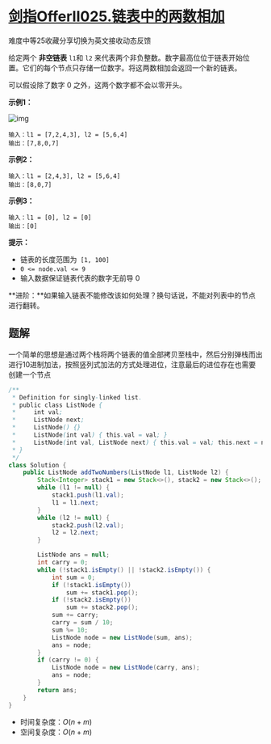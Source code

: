 # [剑指OfferII025.链表中的两数相加](https://leetcode-cn.com/problems/lMSNwu/)

难度中等25收藏分享切换为英文接收动态反馈

给定两个 **非空链表** `l1`和 `l2` 来代表两个非负整数。数字最高位位于链表开始位置。它们的每个节点只存储一位数字。将这两数相加会返回一个新的链表。

可以假设除了数字 0 之外，这两个数字都不会以零开头。

 

**示例1：**

![img](https://pic.leetcode-cn.com/1626420025-fZfzMX-image.png)

```
输入：l1 = [7,2,4,3], l2 = [5,6,4]
输出：[7,8,0,7]
```

**示例2：**

```
输入：l1 = [2,4,3], l2 = [5,6,4]
输出：[8,0,7]
```

**示例3：**

```
输入：l1 = [0], l2 = [0]
输出：[0]
```

 

**提示：**

- 链表的长度范围为` [1, 100]`
- `0 <= node.val <= 9`
- 输入数据保证链表代表的数字无前导 0

 

**进阶：**如果输入链表不能修改该如何处理？换句话说，不能对列表中的节点进行翻转。

## 题解

一个简单的思想是通过两个栈将两个链表的值全部拷贝至栈中，然后分别弹栈而出进行10进制加法，按照竖列式加法的方式处理进位，注意最后的进位存在也需要创建一个节点

```java
/**
 * Definition for singly-linked list.
 * public class ListNode {
 *     int val;
 *     ListNode next;
 *     ListNode() {}
 *     ListNode(int val) { this.val = val; }
 *     ListNode(int val, ListNode next) { this.val = val; this.next = next; }
 * }
 */
class Solution {
    public ListNode addTwoNumbers(ListNode l1, ListNode l2) {
        Stack<Integer> stack1 = new Stack<>(), stack2 = new Stack<>();
        while (l1 != null) {
            stack1.push(l1.val);
            l1 = l1.next;
        }
        while (l2 != null) {
            stack2.push(l2.val);
            l2 = l2.next;
        }

        ListNode ans = null;
        int carry = 0;
        while (!stack1.isEmpty() || !stack2.isEmpty()) {
            int sum = 0;
            if (!stack1.isEmpty())
                sum += stack1.pop();
            if (!stack2.isEmpty())
                sum += stack2.pop();
            sum += carry;
            carry = sum / 10;
            sum %= 10;
            ListNode node = new ListNode(sum, ans);
            ans = node;
        }
        if (carry != 0) {
            ListNode node = new ListNode(carry, ans);
            ans = node;
        }
        return ans;
    }
}
```

* 时间复杂度：$O(n+m)$
* 空间复杂度：$O(n+m)$
